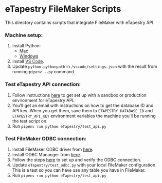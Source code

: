 # eTapestry FileMaker Scripts
This directory contains scripts that integrate FileMaker with eTapestry API

### Machine setup:
1. Install Python:
    - [Mac](https://docs.python-guide.org/starting/install3/osx/)
    - [Windows](https://docs.python-guide.org/starting/install3/win/)
2. Install [VS Code](https://code.visualstudio.com/).
3. Update `python.pythonpath` in `/vscode/settings.json` with the result from running `pipenv --py` command.

### Test eTapestry API connection:
1. Follow instructions [here](https://www.blackbaud.com/support/howto/coveo/etapestry/etapapi.html) to get set up with a 
sandbox or production environment for eTapestry API.
2. You'll get an email with instructions on how to get the database ID and API key. When you get them, save them to
`ETAPESTRY_DATABASE_ID` and `ETAPESTRY_API_KEY` environment variables the machine you'll be running the test script on.
3. Run `pipenv run python eTapestry/test_api.py`

### Test FileMaker ODBC connection:
1. Install FileMaker ODBC driver from [here](https://support.filemaker.com/s/answerview?language=en_US&anum=12921).
2. Install ODBC Mananger from [here](http://www.odbcmanager.net/).
3. Follow the steps [here](https://community.filemaker.com/thread/180817#comment-717424) to set up and verify the ODBC connection.
4. Update `eTapestry/test_odbc.py` with your local FileMaker configuration. This is a test so you can have use any table you have in FileMaker.
5. Run `pipenv run python eTapestry/test_api.py`
